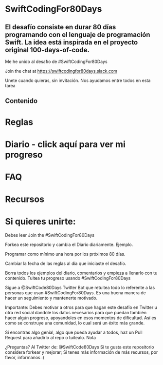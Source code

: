 # SwiftCodingFor80Days
## El desafío consiste en durar 80 días programando con el lenguaje de programación Swift. La idea está inspirada en el proyecto original 100-days-of-code.


Me he unido al desafío de #SwiftCodingFor80Days

Join the chat at https://swiftcodingfor80days.slack.com

Unete cuando quieras, sin invitación. Nos ayudamos entre todos en esta tarea

## Contenido

# Reglas
# Diario - click aquí para ver mi progreso
# FAQ
# Recursos
# Si quieres unirte:

Debes leer Join the #SwiftCodingFor80Days

Forkea este repositorio y cambia el Diario diariamente. Ejemplo.

Programar como mínimo una hora por los próximos 80 días.

Cambiar la fecha de las reglas al día que iniciaste el desafío.

Borra todos los ejemplos del diario, comentarios y empieza a llenarlo con tu contenido.
Tuitea tu progreso usando #SwiftCodingFor80Days

Sigue a @SwiftCode80Days Twitter Bot que retuitea todo lo referente a las personas que usan #SwiftCodingFor80Days. Es una buena manera de hacer un seguimiento y mantenerte motivado. 

Importante: Debes motivar a otros para que hagan este desafío en Twitter u otra red social dandole los datos necesarios para que puedan también hacer algún progreso, apoyandoles en esos momentos de dificultad. Así es como se construye una comunidad, lo cual será un éxito más grande.

Si encontras algo genial, algo que pueda ayudar a todos, haz un Pull Request para añadirlo al repo o tuitealo.
Nota

¿Preguntas? Al Twitter de: @SwiftCode80Days
Si te gusta este repositorio considera forkear y mejorar;
Si tenes más información de más recursos, por favor, informanos :)
